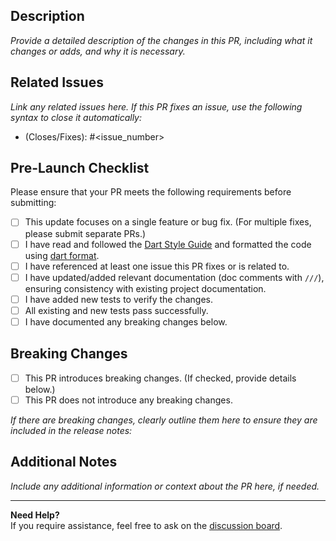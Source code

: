 ## Description
_Provide a detailed description of the changes in this PR, including what it changes or adds, and why it is necessary._

## Related Issues
_Link any related issues here. If this PR fixes an issue, use the following syntax to close it automatically:_
- (Closes/Fixes): #<issue_number>

## Pre-Launch Checklist
Please ensure that your PR meets the following requirements before submitting:

- [ ] This update focuses on a single feature or bug fix. (For multiple fixes, please submit separate PRs.)
- [ ] I have read and followed the [Dart Style Guide](https://dart.dev/guides/language/effective-dart/style) and formatted the code using [dart format](https://dart.dev/tools/dart-format).
- [ ] I have referenced at least one issue this PR fixes or is related to.
- [ ] I have updated/added relevant documentation (doc comments with `///`), ensuring consistency with existing project documentation. 
- [ ] I have added new tests to verify the changes.
- [ ] All existing and new tests pass successfully.
- [ ] I have documented any breaking changes below.

## Breaking Changes
- [ ] This PR introduces breaking changes. (If checked, provide details below.)
- [ ] This PR does not introduce any breaking changes.

_If there are breaking changes, clearly outline them here to ensure they are included in the release notes:_

## Additional Notes
_Include any additional information or context about the PR here, if needed._

---

**Need Help?**  
If you require assistance, feel free to ask on the [discussion board](https://github.com/serverpod/serverpod/discussions).
